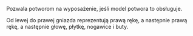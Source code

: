 Pozwala potworom na wyposażenie, jeśli model potwora to obsługuje.

Od lewej do prawej gniazda reprezentują prawą rękę, a następnie prawą rękę, a następnie głowę, płytkę, nogawice i buty.